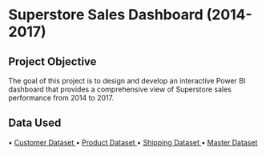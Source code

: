 # Superstore Sales Dashboard (2014-2017)
## Project Objective 
The goal of this project is to design and develop an interactive Power BI dashboard that provides a comprehensive view of Superstore sales performance from 2014 to 2017.

## Data Used
•	<a href=“https://github.com/ChristopherKennyLiady/Data-Analysis-Dashboard/blob/main/Customers_Augmented%20(1).csv”>Customer Dataset </a>
•	<a href=“https://github.com/ChristopherKennyLiady/Data-Analysis-Dashboard/blob/main/Products_Augmented%20(1).csv”>Product Dataset </a>
•	<a href=“https://github.com/ChristopherKennyLiady/Data-Analysis-Dashboard/blob/main/Shipping_Augmented%20(1).csv”>Shipping Dataset </a>
•	<a href=“https://github.com/ChristopherKennyLiady/Data-Analysis-Dashboard/blob/main/Super%20Store%20Data%20(1).xlsx”>Master Dataset </a>
